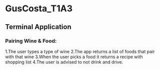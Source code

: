 # GusCosta_T1A3
## Terminal Application

### Pairing Wine & Food:

1.The user types a type of wine
2.The app returns a list of foods that pair with that wine
3.When the user picks a food it returns a recipe with shopping list
4.The user is advised to not drink and drive.


